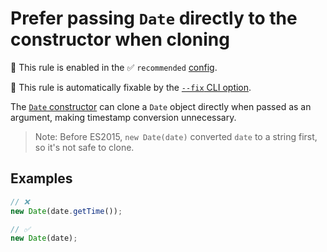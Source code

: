 # Prefer passing `Date` directly to the constructor when cloning

💼 This rule is enabled in the ✅ `recommended` [config](https://github.com/sindresorhus/eslint-plugin-unicorn#preset-configs-eslintconfigjs).

🔧 This rule is automatically fixable by the [`--fix` CLI option](https://eslint.org/docs/latest/user-guide/command-line-interface#--fix).

<!-- end auto-generated rule header -->
<!-- Do not manually modify this header. Run: `npm run fix:eslint-docs` -->

The [`Date` constructor](https://developer.mozilla.org/en-US/docs/Web/JavaScript/Reference/Global_Objects/Date/Date) can clone a `⁠Date` object directly when passed as an argument, making timestamp conversion unnecessary.

> Note: Before ES2015, `new Date(date)` converted `date` to a string first, so it's not safe to clone.

## Examples

```js
// ❌
new Date(date.getTime());

// ✅
new Date(date);
```
